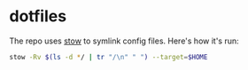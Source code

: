 # dotfiles

The repo uses [stow](https://www.gnu.org/software/stow) to symlink config files.
Here's how it's run:

```sh
stow -Rv $(ls -d */ | tr "/\n" " ") --target=$HOME
```
